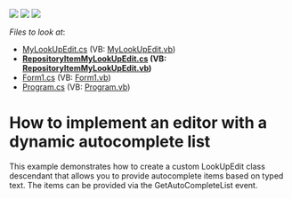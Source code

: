 <!-- default badges list -->
![](https://img.shields.io/endpoint?url=https://codecentral.devexpress.com/api/v1/VersionRange/128621151/10.2.3%2B)
[![](https://img.shields.io/badge/Open_in_DevExpress_Support_Center-FF7200?style=flat-square&logo=DevExpress&logoColor=white)](https://supportcenter.devexpress.com/ticket/details/E3132)
[![](https://img.shields.io/badge/📖_How_to_use_DevExpress_Examples-e9f6fc?style=flat-square)](https://docs.devexpress.com/GeneralInformation/403183)
<!-- default badges end -->
<!-- default file list -->
*Files to look at*:

* [MyLookUpEdit.cs](./CS/WindowsApplication1/CustomEditor/MyLookUpEdit.cs) (VB: [MyLookUpEdit.vb](./VB/WindowsApplication1/CustomEditor/MyLookUpEdit.vb))
* **[RepositoryItemMyLookUpEdit.cs](./CS/WindowsApplication1/CustomEditor/RepositoryItemMyLookUpEdit.cs) (VB: [RepositoryItemMyLookUpEdit.vb](./VB/WindowsApplication1/CustomEditor/RepositoryItemMyLookUpEdit.vb))**
* [Form1.cs](./CS/WindowsApplication1/Form1.cs) (VB: [Form1.vb](./VB/WindowsApplication1/Form1.vb))
* [Program.cs](./CS/WindowsApplication1/Program.cs) (VB: [Program.vb](./VB/WindowsApplication1/Program.vb))
<!-- default file list end -->
# How to implement an editor with a dynamic autocomplete list


<p>This example demonstrates how to create a custom LookUpEdit class descendant that allows you to provide autocomplete items based on typed text. The items can be provided via the GetAutoCompleteList event.</p>

<br/>


